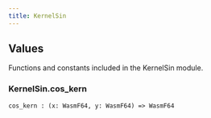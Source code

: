 ```yaml
---
title: KernelSin
---
```


## Values

Functions and constants included in the KernelSin module.

### KernelSin.**cos_kern**

```grain
cos_kern : (x: WasmF64, y: WasmF64) => WasmF64
```

